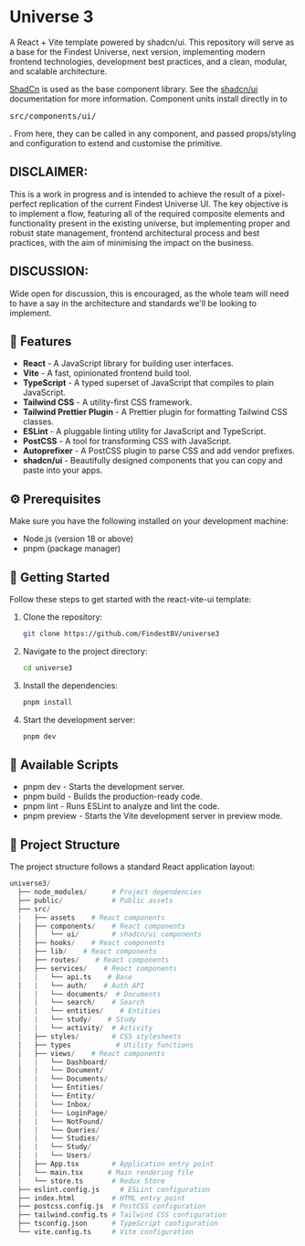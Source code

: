 # Universe 3

A React + Vite template powered by shadcn/ui. This repository will serve as a base for the Findest Universe, next version, implementing modern frontend technologies, development best practices, and a clean, modular, and scalable architecture.

[ShadCn](https://ui.shadcn.com/) is used as the base component library. See the [shadcn/ui](https://ui.shadcn.com/) documentation for more information.
Component units install directly in to <pre>src/components/ui/</pre>. From here, they can be called in any component, and passed props/styling and configuration to extend and customise the primitive. 

## DISCLAIMER: 
This is a work in progress and is intended to achieve the result of a pixel-perfect replication of the current Findest Universe UI.
The key objective is to implement a flow, featuring all of the required composite elements and functionality present in the existing universe, but implementing proper and robust state management, frontend architectural process and best practices, with the aim of minimising the impact on the business.

## DISCUSSION: 

Wide open for discussion, this is encouraged, as the whole team will need to have a say in the architecture and standards we'll be looking to implement.

## 🎉 Features

- **React** - A JavaScript library for building user interfaces.
- **Vite** - A fast, opinionated frontend build tool.
- **TypeScript** - A typed superset of JavaScript that compiles to plain JavaScript.
- **Tailwind CSS** - A utility-first CSS framework.
- **Tailwind Prettier Plugin** - A Prettier plugin for formatting Tailwind CSS classes.
- **ESLint** - A pluggable linting utility for JavaScript and TypeScript.
- **PostCSS** - A tool for transforming CSS with JavaScript.
- **Autoprefixer** - A PostCSS plugin to parse CSS and add vendor prefixes.
- **shadcn/ui** - Beautifully designed components that you can copy and paste into your apps.

## ⚙️ Prerequisites

Make sure you have the following installed on your development machine:

- Node.js (version 18 or above)
- pnpm (package manager)

## 🚀 Getting Started

Follow these steps to get started with the react-vite-ui template:

1. Clone the repository:

   ```bash
   git clone https://github.com/FindestBV/universe3
   ```

2. Navigate to the project directory:

   ```bash
   cd universe3
   ```

3. Install the dependencies:

   ```bash
   pnpm install
   ```

4. Start the development server:

   ```bash
   pnpm dev
   ```

## 📜 Available Scripts

- pnpm dev - Starts the development server.
- pnpm build - Builds the production-ready code.
- pnpm lint - Runs ESLint to analyze and lint the code.
- pnpm preview - Starts the Vite development server in preview mode.

## 📂 Project Structure

The project structure follows a standard React application layout:

```python
universe3/
  ├── node_modules/      # Project dependencies
  ├── public/            # Public assets
  ├── src/
  |   ├── assets    # React components
  │   ├── components/    # React components
  │   │   └── ui/        # shadcn/ui components
  │   ├── hooks/    # React components
  │   ├── lib/    # React components
  │   ├── routes/    # React components
  │   ├── services/    # React components
  |   |   └── api.ts    # Base 
  │   |   └── auth/    # Auth API
  │   |   └── documents/  # Documents
  │   |   └── search/    # Search
  │   |   └── entities/    # Entities
  │   |   └── study/    # Study 
  │   |   └── activity/  # Activity 
  |   ├── styles/        # CSS stylesheets
  │   ├── types           # Utility functions
  │   ├── views/    # React components
  |   |   └── Dashboard/    
  │   |   └── Document/   
  │   |   └── Documents/  
  │   |   └── Entities/  
  │   |   └── Entity/    
  │   |   └── Inbox/   
  │   |   └── LoginPage/  
  │   |   └── NotFound/   
  │   |   └── Queries/  
  │   |   └── Studies/   
  │   |   └── Study/  
  │   |   └── Users/  
  │   ├── App.tsx        # Application entry point
  │   └── main.tsx      # Main rendering file
  |   └── store.ts       # Redux Store
  ├── eslint.config.js     # ESLint configuration
  ├── index.html         # HTML entry point
  ├── postcss.config.js  # PostCSS configuration
  ├── tailwind.config.ts # Tailwind CSS configuration
  ├── tsconfig.json      # TypeScript configuration
  └── vite.config.ts     # Vite configuration
```
